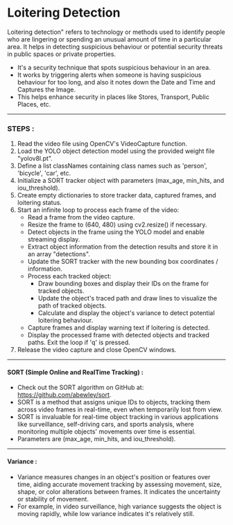 # Loitering Detection
Loitering detection" refers to technology or methods used to identify people who are lingering or spending an unusual amount of time in a particular area. It helps in detecting suspicious behaviour or potential security threats in public spaces or private properties.
- It's a security technique that spots suspicious behaviour in an area.
- It works by triggering alerts when someone is having suspicious behaviour for too long, and also it notes down the Date and Time and Captures the Image.
- This helps enhance security in places like Stores, Transport, Public Places, etc.

---
### STEPS : 
1. Read the video file using OpenCV's VideoCapture function.
2. Load the YOLO object detection model using the provided weight file "yolov8l.pt".
3. Define a list classNames containing class names such as 'person', 'bicycle', 'car', etc.
4. Initialize a SORT tracker object with parameters (max_age, min_hits, and iou_threshold).
5. Create empty dictionaries to store tracker data, captured frames, and loitering status.
6. Start an infinite loop to process each frame of the video:
    - Read a frame from the video capture.
    - Resize the frame to (640, 480) using cv2.resize() if necessary.
    - Detect objects in the frame using the YOLO model and enable streaming display.
    - Extract object information from the detection results and store it in an array "detections".
    - Update the SORT tracker with the new bounding box coordinates / information.
    - Process each tracked object:
      - Draw bounding boxes and display their IDs on the frame for tracked objects.
      - Update the object's traced path and draw lines to visualize the path of tracked objects.
      - Calculate and display the object's variance to detect potential loitering behaviour.
    - Capture frames and display warning text if loitering is detected.
    - Display the processed frame with detected objects and tracked paths.
Exit the loop if 'q' is pressed.
7. Release the video capture and close OpenCV windows.

---
#### SORT (Simple Online and RealTime Tracking) :
- Check out the SORT algorithm on GitHub at: https://github.com/abewley/sort.
- SORT is a method that assigns unique IDs to objects, tracking them across video frames in real-time, even when temporarily lost from view. 
- SORT is invaluable for real-time object tracking in various applications like surveillance, self-driving cars, and sports analysis, where monitoring multiple objects' movements over time is essential.
- Parameters are (max_age, min_hits, and iou_threshold).

---
#### Variance : 
- Variance measures changes in an object's position or features over time, aiding accurate movement tracking by assessing movement, size, shape, or color alterations between frames. It indicates the uncertainty or stability of movement.
- For example, in video surveillance, high variance suggests the object is moving rapidly, while low variance indicates it's relatively still.
